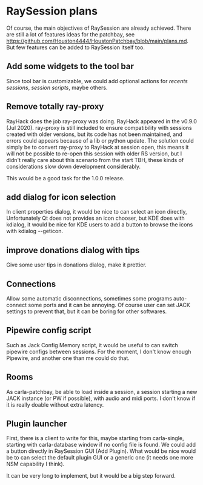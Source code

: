 # RaySession plans

Of course, the main objectives of RaySession are already achieved. There are still a lot of features ideas for the patchbay, see https://github.com/Houston4444/HoustonPatchbay/blob/main/plans.md. But few features can be added to RaySession itself too.


## Add some widgets to the tool bar

Since tool bar is customizable, we could add optional actions for _recents sessions_, _session scripts_, maybe others.

## Remove totally ray-proxy

RayHack does the job ray-proxy was doing. RayHack appeared in the v0.9.0 (Jul 2020). ray-proxy is still included to ensure compatibility with sessions created with older versions, but its code has not been maintained, and errors could appears because of a lib or python update. The solution could simply be to convert ray-proxy to RayHack at session open, this means it will not be possible to re-open this session with older RS version, but I didn't really care about this scenario from the start TBH, these kinds of considerations slow down development considerably.

This would be a good task for the 1.0.0 release.

## add dialog for icon selection

In client properties dialog, it would be nice to can select an icon directly, Unfortunately Qt does not provides an icon chooser, but KDE does with kdialog, it would be nice for KDE users to add a button to browse the icons with kdialog --geticon.

## improve donations dialog with tips

Give some user tips in donations dialog, make it prettier.


## Connections

Allow some automatic disconnections, sometimes some programs auto-connect some ports and it can be annoying. Of course user can set JACK settings to prevent that, but it can be boring for other softwares.

## Pipewire config script

Such as Jack Config Memory script, it would be useful to can switch pipewire configs between sessions. For the moment, I don't know enough Pipewire, and another one than me could do that.

## Rooms

As carla-patchbay, be able to load inside a session, a session starting a new JACK instance (or PW if possible), with audio and midi ports. I don't know if it is really doable without extra latency.

## Plugin launcher

First, there is a client to write for this, maybe starting from carla-single, starting with carla-database window if no config file is found. We could add a button directly in RaySession GUI (Add Plugin). What would be nice would be to can select the default plugin GUI or a generic one (it needs one more NSM capability I think).

It can be very long to implement, but it would be a big step forward.